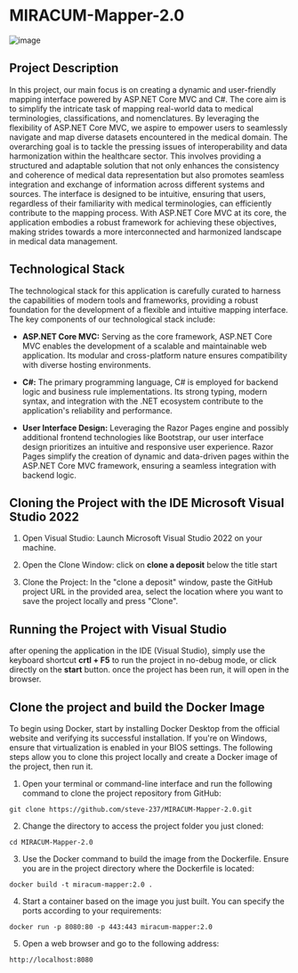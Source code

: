 # MIRACUM-Mapper-2.0

![image](https://github.com/steve-237/MIRACUM-Mapper-2.0/assets/88513912/c348493b-11e5-46e3-a679-4ce59d343843)



## Project Description

In this project, our main focus is on creating a dynamic and user-friendly mapping interface powered by ASP.NET Core MVC and C#. The core aim is to simplify the intricate task of mapping real-world data to medical terminologies, classifications, and nomenclatures. By leveraging the flexibility of ASP.NET Core MVC, we aspire to empower users to seamlessly navigate and map diverse datasets encountered in the medical domain. The overarching goal is to tackle the pressing issues of interoperability and data harmonization within the healthcare sector. This involves providing a structured and adaptable solution that not only enhances the consistency and coherence of medical data representation but also promotes seamless integration and exchange of information across different systems and sources. The interface is designed to be intuitive, ensuring that users, regardless of their familiarity with medical terminologies, can efficiently contribute to the mapping process. With ASP.NET Core MVC at its core, the application embodies a robust framework for achieving these objectives, making strides towards a more interconnected and harmonized landscape in medical data management.


## Technological Stack

The technological stack for this application is carefully curated to harness the capabilities of modern tools and frameworks, providing a robust foundation for the development of a flexible and intuitive mapping interface. The key components of our technological stack include:

- **ASP.NET Core MVC:** Serving as the core framework, ASP.NET Core MVC enables the development of a scalable and maintainable web application. Its modular and cross-platform nature ensures compatibility with diverse hosting environments.

- **C#:** The primary programming language, C# is employed for backend logic and business rule implementations. Its strong typing, modern syntax, and integration with the .NET ecosystem contribute to the application's reliability and performance.

- **User Interface Design:** Leveraging the Razor Pages engine and possibly additional frontend technologies like Bootstrap, our user interface design prioritizes an intuitive and responsive user experience. Razor Pages simplify the creation of dynamic and data-driven pages within the ASP.NET Core MVC framework, ensuring a seamless integration with backend logic.

## Cloning the Project with the IDE Microsoft Visual Studio 2022

1. Open Visual Studio:
Launch Microsoft Visual Studio 2022 on your machine.

2. Open the Clone Window:
click on **clone a deposit** below the title start

3. Clone the Project:
In the "clone a deposit" window, paste the GitHub project URL in the provided area, select the location where you want to save the project locally and press "Clone".

## Running the Project with Visual Studio

after opening the application in the IDE (Visual Studio), simply use the keyboard shortcut **crtl + F5** to run the project in no-debug mode, or click directly on the **start** button. once the project has been run, it will open in the browser. 

## Clone the project and build the Docker Image 

To begin using Docker, start by installing Docker Desktop from the official website and verifying its successful installation. If you're on Windows, ensure that virtualization is enabled in your BIOS settings. The following steps allow you to clone this project locally and create a Docker image of the project, then run it.

1. Open your terminal or command-line interface and run the following command to clone the project repository from GitHub:
```
git clone https://github.com/steve-237/MIRACUM-Mapper-2.0.git
```
2. Change the directory to access the project folder you just cloned:
```
cd MIRACUM-Mapper-2.0
```
3. Use the Docker command to build the image from the Dockerfile. Ensure you are in the project directory where the Dockerfile is located:
```
docker build -t miracum-mapper:2.0 .
```
4. Start a container based on the image you just built. You can specify the ports according to your requirements:
```
docker run -p 8080:80 -p 443:443 miracum-mapper:2.0
```
5. Open a web browser and go to the following address:
```
http://localhost:8080
```
